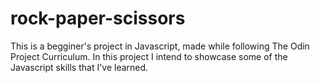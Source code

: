 # rock-paper-scissors

This is a begginer's project in Javascript, made while following The Odin Project Curriculum. In this project I intend to showcase some of the Javascript skills that I've learned.